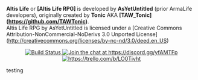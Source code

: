 <b>Altis Life</b> or <b>[Altis Life RPG] </b> is developed by <b>AsYetUntitled</b> (prior ArmaLife developers), originally created by <b>Tonic</b> AKA <b>[TAW_Tonic] (https://github.com/TAWTonic)</b>.<br/>
Altis Life RPG by AsYetUntitled is licensed under a [Creative Commons Attribution-NonCommercial-NoDerivs 3.0 Unported License] (http://creativecommons.org/licenses/by-nc-nd/3.0/deed.en_US)<br/>

<p align="center">
    <a href="https://travis-ci.org/AsYetUntitled/Framework">
        <img src="https://api.travis-ci.org/AsYetUntitled/Framework.svg" alt="Build Status">
    </a>
       <a href="https://discord.gg/yfAMTFp">
        <img src="https://img.shields.io/badge/Discord-Join%20chat%20→-738bd7.svg" alt="Join the chat at https://discord.gg/yfAMTFp">
    </a>
         <a href="https://trello.com/b/LO0Tivht">
        <img src="https://img.shields.io/badge/Trello-%E2%86%92-blue.svg" alt="https://trello.com/b/LO0Tivht">
    </a>
</p>
testing
